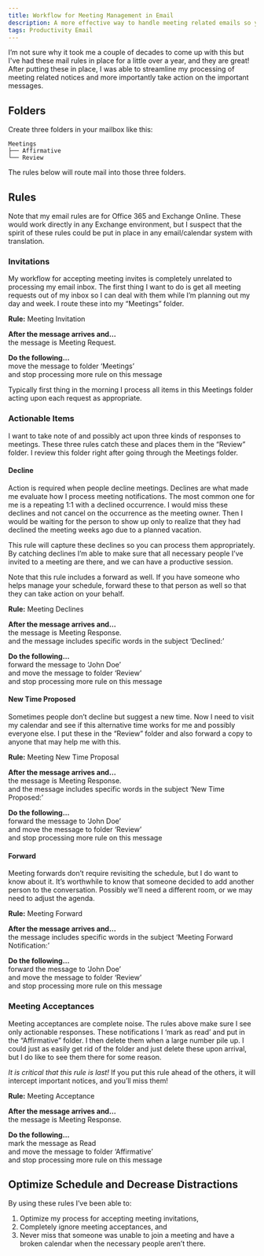 ```yaml
---
title: Workflow for Meeting Management in Email
description: A more effective way to handle meeting related emails so you can ignore noise but take action on the items that matter.
tags: Productivity Email
---
```


I’m not sure why it took me a couple of decades to come up with this but I've had these mail rules in place for a little over a year, and they are great! After putting these in place, I was able to streamline my processing of meeting related notices and more importantly take action on the important messages.

## Folders

Create three folders in your mailbox like this:

	Meetings
	├── Affirmative
	└── Review

The rules below will route mail into those three folders.

## Rules

Note that my email rules are for Office 365 and Exchange Online. These would work directly in any Exchange environment, but I suspect that the spirit of these rules could be put in place in any email/calendar system with translation.

### Invitations

My workflow for accepting meeting invites is completely unrelated to processing my email inbox. The first thing I want to do is get all meeting requests out of my inbox so I can deal with them while I’m planning out my day and week. I route these into my “Meetings” folder.

**Rule:** Meeting Invitation

**After the message arrives and…**  
the message is Meeting Request.

**Do the following…**  
move the message to folder ‘Meetings’  
and stop processing more rule on this message

Typically first thing in the morning I process all items in this Meetings folder acting upon each request as appropriate.

### Actionable Items

I want to take note of and possibly act upon three kinds of responses to meetings. These three rules catch these and places them in the “Review” folder. I review this folder right after going through the Meetings folder.

#### Decline

Action is required when people decline meetings. Declines are what made me evaluate how I process meeting notifications. The most common one for me is a repeating 1:1 with a declined occurrence. I would miss these declines and not cancel on the occurrence as the meeting owner. Then I would be waiting for the person to show up only to realize that they had declined the meeting weeks ago due to a planned vacation.

This rule will capture these declines so you can process them appropriately. By catching declines I’m able to make sure that all necessary people I’ve invited to a meeting are there, and we can have a productive session.

Note that this rule includes a forward as well. If you have someone who helps manage your schedule, forward these to that person as well so that they can take action on your behalf.

**Rule:** Meeting Declines

**After the message arrives and…**  
the message is Meeting Response.  
and the message includes specific words in the subject ‘Declined:’

**Do the following…**  
forward the message to ‘John Doe’  
and move the message to folder ‘Review’  
and stop processing more rule on this message

#### New Time Proposed 

Sometimes people don’t decline but suggest a new time. Now I need to visit my calendar and see if this alternative time works for me and possibly everyone else. I put these in the “Review” folder and also forward a copy to anyone that may help me with this.

**Rule:** Meeting New Time Proposal

**After the message arrives and…**  
the message is Meeting Response.  
and the message includes specific words in the subject ‘New Time Proposed:’

**Do the following…**  
forward the message to ‘John Doe’  
and move the message to folder ‘Review’  
and stop processing more rule on this message

#### Forward

Meeting forwards don’t require revisiting the schedule, but I do want to know about it. It’s worthwhile to know that someone decided to add another person to the conversation. Possibly we’ll need a different room, or we may need to adjust the agenda.

**Rule:** Meeting Forward

**After the message arrives and…**  
the message includes specific words in the subject ‘Meeting Forward Notification:’

**Do the following…**  
forward the message to ‘John Doe’  
and move the message to folder ‘Review’  
and stop processing more rule on this message

### Meeting Acceptances

Meeting acceptances are complete noise. The rules above make sure I see only actionable responses. These notifications I ‘mark as read’ and put in the “Affirmative” folder. I then delete them when a large number pile up. I could just as easily get rid of the folder and just delete these upon arrival, but I do like to see them there for some reason.

*It is critical that this rule is last!* If you put this rule ahead of the others, it will intercept important notices, and you’ll miss them!

**Rule:** Meeting Acceptance

**After the message arrives and…**  
the message is Meeting Response.

**Do the following…**  
mark the message as Read  
and move the message to folder ‘Affirmative’  
and stop processing more rule on this message

## Optimize Schedule and Decrease Distractions

By using these rules I’ve been able to:

1. Optimize my process for accepting meeting invitations,
2. Completely ignore meeting acceptances, and
3. Never miss that someone was unable to join a meeting and have a broken calendar when the necessary people aren’t there.
